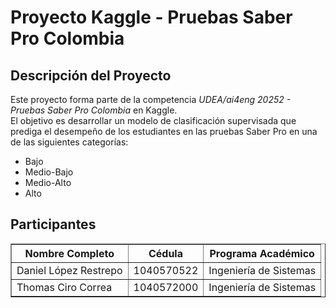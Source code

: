# Proyecto Kaggle - Pruebas Saber Pro Colombia

## Descripción del Proyecto
Este proyecto forma parte de la competencia *UDEA/ai4eng 20252 - Pruebas Saber Pro Colombia* en Kaggle.  
El objetivo es desarrollar un modelo de clasificación supervisada que prediga el desempeño de los estudiantes en las pruebas Saber Pro en una de las siguientes categorías:

- Bajo
- Medio-Bajo
- Medio-Alto
- Alto

## Participantes

<table border="1" cellspacing="0" cellpadding="5">
  <tr>
    <th>Nombre Completo</th>
    <th>Cédula</th>
    <th>Programa Académico</th>
  </tr>
  <tr>
    <td>Daniel López Restrepo</td>
    <td>1040570522</td>
    <td>Ingeniería de Sistemas</td>
  </tr>
  <tr>
    <td>Thomas Ciro Correa</td>
    <td>1040572000</td>
    <td>Ingeniería de Sistemas</td>
  </tr>
</table>
